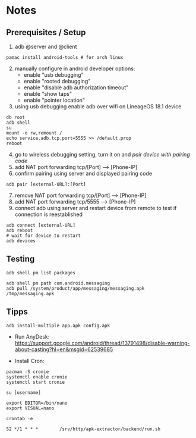 # Notes

## Prerequisites / Setup

1. adb @server and @client

```shell
pamac install android-tools # for arch linux
```

2. manually configure in android developer options:
   * enable "usb debugging"
   * enable "rooted debugging"
   * enable "disable adb authorization timeout"
   * enable "show taps"
   * enable "pointer location"
3. using usb debugging enable adb over wifi on LineageOS 18.1 device

```shell
db root
adb shell
su
mount -o rw,remount /
echo service.adb.tcp.port=5555 >> /default.prop
reboot
```

4. go to wireless debugging setting, turn it on and *pair device with pairing code*
5. add NAT port forwarding tcp/[Port] --> [Phone-IP]
6. confirm pairing using server and displayed pairing code

```shell
adb pair [external-URL]:[Port]
```

7. remove NAT port forwarding tcp/[Port] --> [Phone-IP]
8. add NAT port forwarding tcp/5555 --> [Phone-IP]
9. connect adb using server and restart device from remote to test if connection is reestablished

```shell
adb connect [external-URL]
adb reboot
# wait for device to restart
adb devices
```

## Testing

```shell
adb shell pm list packages

adb shell pm path com.android.messaging
adb pull /system/product/app/messaging/messaging.apk /tmp/messaging.apk
```

## Tipps

```shell
adb install-multiple app.apk config.apk
```
* Run AnyDesk: https://support.google.com/android/thread/13791498/disable-warning-about-casting?hl=en&msgid=62539685

* Install Cron: 

```shell
pacman -S cronie
systemctl enable cronie
systemctl start cronie

su [username]

export EDITOR=/bin/nano
export VISUAL=nano

crontab -e

52 */1 * * *        /srv/http/apk-extractor/backend/run.sh
```
